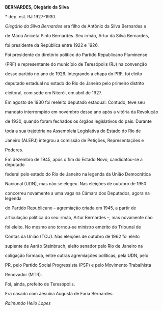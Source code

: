 **BERNARDES, Olegário da Silva**



\* dep. est. RJ 1927-1930.



*Olegário da Silva Bernardes* era filho de Antônio da Silva Bernardes e

de Maria Aniceta Pinto Bernardes. Seu irmão, Artur da Silva Bernardes,

foi presidente da República entre 1922 e 1926.



Foi presidente do diretório político do Partido Republicano Fluminense

(PRF) e representante do município de Teresópolis (RJ) na convenção

desse partido no ano de 1926. Integrando a chapa do PRF, foi eleito

deputado estadual no estado do Rio de Janeiro pelo primeiro distrito

eleitoral, com sede em Niterói, em abril de 1927.



Em agosto de 1930 foi reeleito deputado estadual. Contudo, teve seu

mandato interrompido em novembro desse ano após a vitória da Revolução

de 1930, quando foram fechados os órgãos legislativos do país. Durante

toda a sua trajetória na Assembleia Legislativa do Estado do Rio de

Janeiro (ALERJ) integrou a comissão de Petições, Representações e

Poderes.



Em dezembro de 1945, após o fim do Estado Novo, candidatou-se a deputado

federal pelo estado do Rio de Janeiro na legenda da União Democrática

Nacional (UDN), mas não se elegeu. Nas eleições de outubro de 1950

concorreu novamente a uma vaga na Câmara dos Deputados, agora na legenda

do Partido Republicano – agremiação criada em 1945, a partir de

articulação política do seu irmão, Artur Bernardes –, mas novamente não

foi eleito. No mesmo ano tornou-se ministro emérito do Tribunal de

Contas da União (TCU). Nas eleições de outubro de 1962 foi eleito

suplente de Aarão Steinbruch, eleito senador pelo Rio de Janeiro na

coligação formada, entre outras agremiações políticas, pela UDN, pelo

PR, pelo Partido Social Progressista (PSP) e pelo Movimento Trabalhista

Renovador (MTR).



Foi, ainda, prefeito de Teresópolis.



Era casado com Jesuína Augusta de Faria Bernardes.



*Raimundo Helio Lopes*



